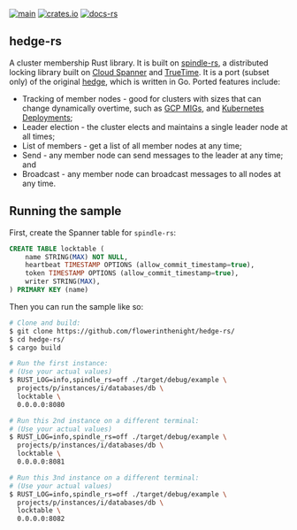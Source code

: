 [![main](https://github.com/flowerinthenight/hedge-rs/actions/workflows/main.yml/badge.svg)](https://github.com/flowerinthenight/hedge-rs/actions/workflows/main.yml)
[![crates.io](https://img.shields.io/crates/v/hedge_rs)](https://crates.io/crates/hedge_rs)
[![docs-rs](https://img.shields.io/docsrs/hedge_rs)](https://docs.rs/hedge_rs/latest/hedge_rs/)

## hedge-rs

A cluster membership Rust library. It is built on [spindle-rs](https://github.com/flowerinthenight/spindle-rs), a distributed locking library built on [Cloud Spanner](https://cloud.google.com/spanner/) and [TrueTime](https://cloud.google.com/spanner/docs/true-time-external-consistency). It is a port (subset only) of the original [hedge](https://github.com/flowerinthenight/hedge), which is written in Go. Ported features include:

* Tracking of member nodes - good for clusters with sizes that can change dynamically overtime, such as [GCP MIGs](https://cloud.google.com/compute/docs/instance-groups#managed_instance_groups), and [Kubernetes Deployments](https://kubernetes.io/docs/concepts/workloads/controllers/deployment/);
* Leader election - the cluster elects and maintains a single leader node at all times;
* List of members - get a list of all member nodes at any time;
* Send - any member node can send messages to the leader at any time; and
* Broadcast - any member node can broadcast messages to all nodes at any time.

## Running the sample

First, create the Spanner table for `spindle-rs`:

```sql
CREATE TABLE locktable (
    name STRING(MAX) NOT NULL,
    heartbeat TIMESTAMP OPTIONS (allow_commit_timestamp=true),
    token TIMESTAMP OPTIONS (allow_commit_timestamp=true),
    writer STRING(MAX),
) PRIMARY KEY (name)
```

Then you can run the sample like so:

```bash
# Clone and build:
$ git clone https://github.com/flowerinthenight/hedge-rs/
$ cd hedge-rs/
$ cargo build

# Run the first instance:
# (Use your actual values)
$ RUST_LOG=info,spindle_rs=off ./target/debug/example \
  projects/p/instances/i/databases/db \
  locktable \
  0.0.0.0:8080

# Run this 2nd instance on a different terminal:
# (Use your actual values)
$ RUST_LOG=info,spindle_rs=off ./target/debug/example \
  projects/p/instances/i/databases/db \
  locktable \
  0.0.0.0:8081

# Run this 3nd instance on a different terminal:
# (Use your actual values)
$ RUST_LOG=info,spindle_rs=off ./target/debug/example \
  projects/p/instances/i/databases/db \
  locktable \
  0.0.0.0:8082
```

